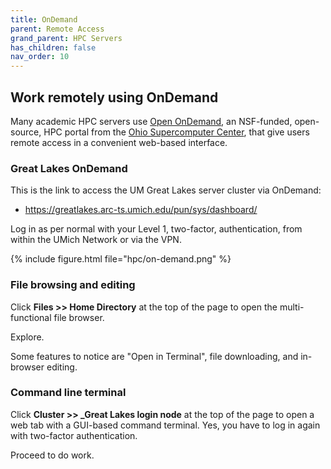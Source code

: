 ```yaml
---
title: OnDemand
parent: Remote Access
grand_parent: HPC Servers
has_children: false
nav_order: 10
---
```


## Work remotely using OnDemand

Many academic HPC servers use 
[Open OnDemand](https://openondemand.org/),
an NSF-funded, open-source, HPC portal from the 
[Ohio Supercomputer Center](https://www.osc.edu/), 
that give users remote access in a convenient web-based interface.

### Great Lakes OnDemand 

This is the link to access the UM Great Lakes server cluster
via OnDemand:

- <https://greatlakes.arc-ts.umich.edu/pun/sys/dashboard/>

Log in as per normal with your Level 1, two-factor, authentication,
from within the UMich Network or via the VPN.

{% include figure.html file="hpc/on-demand.png" %}

### File browsing and editing

Click **Files >> Home Directory** at the top of the page to open the 
multi-functional file browser.  

Explore. 

Some features to notice are "Open in Terminal", file downloading,
and in-browser editing.

### Command line terminal

Click **Cluster >> _Great Lakes login node** at the top of the page 
to open a web tab with a GUI-based command terminal. Yes, you have
to log in again with two-factor authentication. 

Proceed to do work.
